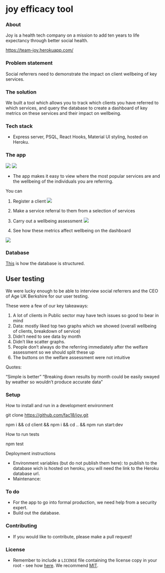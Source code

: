 # joy efficacy tool

### About

Joy is a health tech company on a mission to add ten years to life expectancy through better social health.

https://team-joy.herokuapp.com/

### Problem statement

Social referrers need to demonstrate the impact on client wellbeing of key services.

### The solution

We built a tool which allows you to track which clients you have referred to which services, and query the database to create a dashboard of key metrics on these services and their impact on wellbeing.

### Tech stack

- Express server, PSQL, React Hooks, Material UI styling, hosted on Heroku.

### The app

![](https://i.imgur.com/sRovB7h.png)
![](https://i.imgur.com/2yYUixu.png)

- The app makes it easy to view where the most popular services are and the wellbeing of the individuals you are referring.

You can

1. Register a client
![](https://i.imgur.com/XJgJzvK.png)
2. Make a service referral to them from a selection of services

3. Carry out a wellbeing assessment
![](https://i.imgur.com/odrXO5D.png)

4. See how these metrics affect wellbeing on the dashboard

![](https://i.imgur.com/WDPcDS4.png)

### Database

[This](https://docs.google.com/spreadsheets/d/1R7-1iC3SsjIhLPAS4LHF4eo1Wo0rNX3UNx6eiO_hw6s/edit?usp=sharing) is how the database is structured.

## User testing

We were lucky enough to be able to interview social referrers and the CEO of Age UK Berkshire for our user testing. 

These were a few of our key takeaways: 

1. A lot of clients in Public sector may have tech issues so good to bear in mind
2. Data: mostly liked top two graphs which we showed (overall wellbeing of clients, breakdown of service)
3. Didn’t need to see data by month
4. Didn’t like scatter graphs. 
5. People don’t always do the referring immediately after the welfare assessment so we should split these up
6. The buttons on the welfare assessment were not intuitive

Quotes: 

“Simple is better”
“Breaking down results by month could be easily swayed by weather so wouldn’t produce accurate data”


### Setup

How to install and run in a development environment

git clone https://github.com/fac18/joy.git

npm i && cd client && npm i && cd .. && npm run start:dev

How to run tests

npm test

Deployment instructions

- Environment variables (but do not publish them here): to publish to the database wich is hosted on heroku, you will need the link to the Heroku database url.
- Maintenance:

### To do

- For the app to go into formal production, we need help from a security expert.
- Build out the database.

### Contributing

- If you would like to contribute, please make a pull request!

### License

- Remember to include a `LICENSE` file containing the license copy in your root - see how [here](https://help.github.com/en/articles/adding-a-license-to-a-repository). We recommend [MIT](https://choosealicense.com/licenses/mit/).
